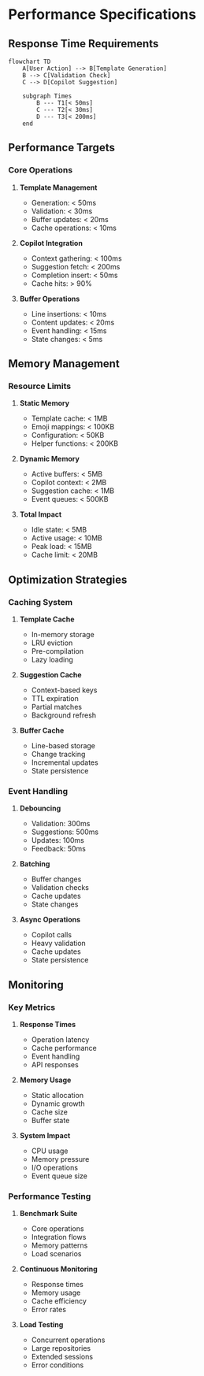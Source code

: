 # Performance Specifications

## Response Time Requirements

```mermaid
flowchart TD
    A[User Action] --> B[Template Generation]
    B --> C[Validation Check]
    C --> D[Copilot Suggestion]
    
    subgraph Times
        B --- T1[< 50ms]
        C --- T2[< 30ms]
        D --- T3[< 200ms]
    end
```

## Performance Targets

### Core Operations
1. **Template Management**
   - Generation: < 50ms
   - Validation: < 30ms
   - Buffer updates: < 20ms
   - Cache operations: < 10ms

2. **Copilot Integration**
   - Context gathering: < 100ms
   - Suggestion fetch: < 200ms
   - Completion insert: < 50ms
   - Cache hits: > 90%

3. **Buffer Operations**
   - Line insertions: < 10ms
   - Content updates: < 20ms
   - Event handling: < 15ms
   - State changes: < 5ms

## Memory Management

### Resource Limits
1. **Static Memory**
   - Template cache: < 1MB
   - Emoji mappings: < 100KB
   - Configuration: < 50KB
   - Helper functions: < 200KB

2. **Dynamic Memory**
   - Active buffers: < 5MB
   - Copilot context: < 2MB
   - Suggestion cache: < 1MB
   - Event queues: < 500KB

3. **Total Impact**
   - Idle state: < 5MB
   - Active usage: < 10MB
   - Peak load: < 15MB
   - Cache limit: < 20MB

## Optimization Strategies

### Caching System
1. **Template Cache**
   - In-memory storage
   - LRU eviction
   - Pre-compilation
   - Lazy loading

2. **Suggestion Cache**
   - Context-based keys
   - TTL expiration
   - Partial matches
   - Background refresh

3. **Buffer Cache**
   - Line-based storage
   - Change tracking
   - Incremental updates
   - State persistence

### Event Handling
1. **Debouncing**
   - Validation: 300ms
   - Suggestions: 500ms
   - Updates: 100ms
   - Feedback: 50ms

2. **Batching**
   - Buffer changes
   - Validation checks
   - Cache updates
   - State changes

3. **Async Operations**
   - Copilot calls
   - Heavy validation
   - Cache updates
   - State persistence

## Monitoring

### Key Metrics
1. **Response Times**
   - Operation latency
   - Cache performance
   - Event handling
   - API responses

2. **Memory Usage**
   - Static allocation
   - Dynamic growth
   - Cache size
   - Buffer state

3. **System Impact**
   - CPU usage
   - Memory pressure
   - I/O operations
   - Event queue size

### Performance Testing
1. **Benchmark Suite**
   - Core operations
   - Integration flows
   - Memory patterns
   - Load scenarios

2. **Continuous Monitoring**
   - Response times
   - Memory usage
   - Cache efficiency
   - Error rates

3. **Load Testing**
   - Concurrent operations
   - Large repositories
   - Extended sessions
   - Error conditions